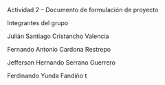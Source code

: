 Actividad 2 – Documento de formulación de proyecto

Integrantes del grupo

Julián Santiago Cristancho Valencia

Fernando Antonio Cardona Restrepo 

Jefferson Hernando Serrano Guerrero

Ferdinando Yunda Fandiño
t
